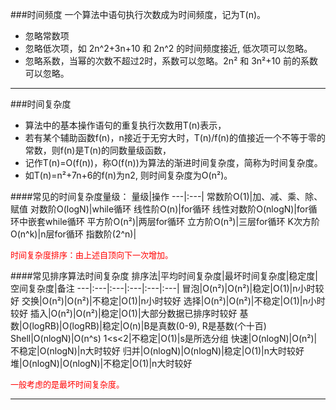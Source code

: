 ###时间频度
一个算法中语句执行次数成为时间频度，记为T(n)。
   - 忽略常数项 
   - 忽略低次项，如 2n^2+3n+10 和 2n^2 的时间频度接近, 低次项可以忽略。 
   - 忽略系数，当幂的次数不超过2时，系数可以忽略。2n² 和 3n²+10 前的系数可以忽略。
---

###时间复杂度
   - 算法中的基本操作语句的重复执行次数用T(n)表示， 
   - 若有某个辅助函数f(n)，n接近于无穷大时，T(n)/f(n)的值接近一个不等于零的常数，则f(n)是T(n)的同数量级函数，
   - 记作T(n)=O(f(n))，称O(f(n))为算法的渐进时间复杂度，简称为时间复杂度。
   - 如T(n)=n²+7n+6的f(n)为n2, 则时间复杂度为O(n²)。 
     
####常见的时间复杂度量级：
量级|操作
---|:---|
常数阶O(1)|加、减、乘、除、赋值
对数阶O(logN)|while循环
线性阶O(n)|for循环
线性对数阶O(nlogN)|for循环中嵌套while循环
平方阶O(n²)|两层for循环
立方阶O(n³)|三层for循环
K次方阶O(n^k)|n层for循环
指数阶(2^n)|

<font color=#FF0000 size=2>时间复杂度排序：由上述自顶向下一次增加。</font>

####常见排序算法时间复杂度
排序法|平均时间复杂度|最坏时间复杂度|稳定度|空间复杂度|备注
---|:---|:---|:---|:---|:---|
冒泡|O(n²)|O(n²)|稳定|O(1)|n小时较好
交换|O(n²)|O(n²)|不稳定|O(1)|n小时较好
选择|O(n²)|O(n²)|不稳定|O(1)|n小时较好
插入|O(n²)|O(n²)|稳定|O(1)|大部分数据已排序时较好
基数|O(logRB)|O(logRB)|稳定|O(n)|B是真数(0-9), R是基数(个十百)
Shell|O(nlogN)|O(n^s) 1<s<2|不稳定|O(1)|s是所选分组
快速|O(nlogN)|O(n²)|不稳定|O(nlogN)|n大时较好
归并|O(nlogN)|O(nlogN)|稳定|O(1)|n大时较好
堆|O(nlogN)|O(nlogN)|不稳定|O(1)|n大时较好

<font color=#FF0000 size=2>一般考虑的是最坏时间复杂度。</font>

---

